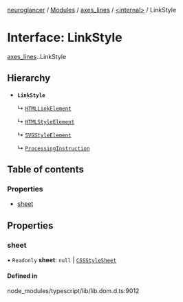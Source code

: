 [neuroglancer](../README.md) / [Modules](../modules.md) / [axes\_lines](../modules/axes_lines.md) / [<internal\>](../modules/axes_lines._internal_.md) / LinkStyle

# Interface: LinkStyle

[axes_lines](../modules/axes_lines.md).[<internal>](../modules/axes_lines._internal_.md).LinkStyle

## Hierarchy

- **`LinkStyle`**

  ↳ [`HTMLLinkElement`](axes_lines._internal_.HTMLLinkElement.md)

  ↳ [`HTMLStyleElement`](axes_lines._internal_.HTMLStyleElement.md)

  ↳ [`SVGStyleElement`](axes_lines._internal_.SVGStyleElement.md)

  ↳ [`ProcessingInstruction`](axes_lines._internal_.ProcessingInstruction.md)

## Table of contents

### Properties

- [sheet](axes_lines._internal_.LinkStyle.md#sheet)

## Properties

### sheet

• `Readonly` **sheet**: ``null`` \| [`CSSStyleSheet`](../modules/axes_lines._internal_.md#cssstylesheet)

#### Defined in

node_modules/typescript/lib/lib.dom.d.ts:9012
